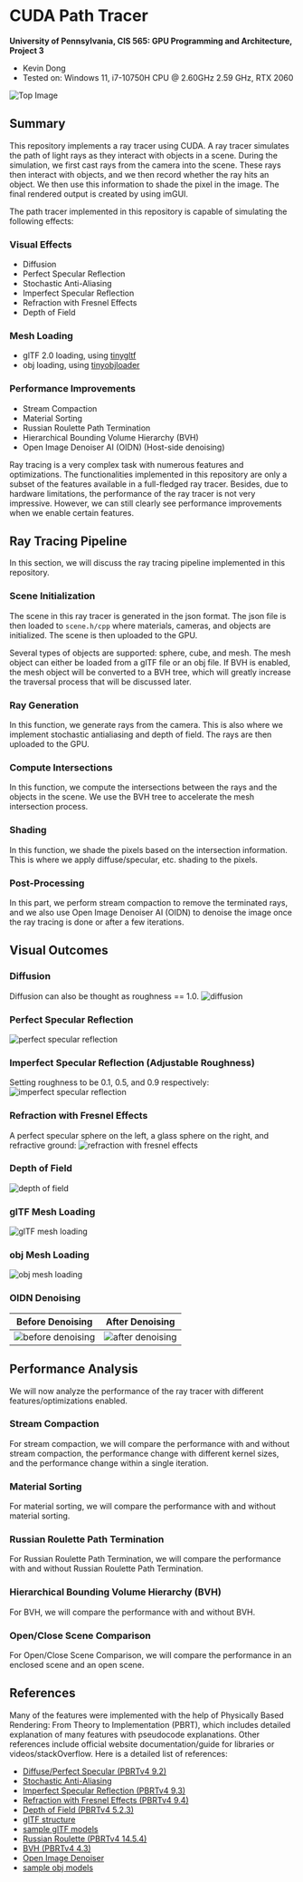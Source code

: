 CUDA Path Tracer
================

**University of Pennsylvania, CIS 565: GPU Programming and Architecture, Project 3**

* Kevin Dong
* Tested on: Windows 11, i7-10750H CPU @ 2.60GHz 2.59 GHz, RTX 2060

![Top Image](img/cornell_obj_tree.2024-10-08_08-56-40z.5000samp.png)

## Summary
This repository implements a ray tracer using CUDA. A ray tracer simulates the path of light rays as they interact with 
objects in a scene. During the simulation, we first cast rays from the camera into the scene. These rays then interact 
with objects, and we then record whether the ray hits an object. We then use this information to shade the pixel in the 
image. The final rendered output is created by using imGUI.

The path tracer implemented in this repository is capable of simulating the following effects:

### Visual Effects
- Diffusion
- Perfect Specular Reflection
- Stochastic Anti-Aliasing
- Imperfect Specular Reflection
- Refraction with Fresnel Effects
- Depth of Field

### Mesh Loading
- glTF 2.0 loading, using [tinygltf](https://github.com/syoyo/tinygltf)
- obj loading, using [tinyobjloader](https://github.com/tinyobjloader/tinyobjloader)

### Performance Improvements
- Stream Compaction
- Material Sorting
- Russian Roulette Path Termination
- Hierarchical Bounding Volume Hierarchy (BVH)
- Open Image Denoiser AI (OIDN) (Host-side denoising)

Ray tracing is a very complex task with numerous features and optimizations. The functionalities implemented in this 
repository are only a subset of the features available in a full-fledged ray tracer. Besides, due to hardware 
limitations, the performance of the ray tracer is not very impressive. However, we can still clearly see 
performance improvements when we enable certain features.

## Ray Tracing Pipeline
In this section, we will discuss the ray tracing pipeline implemented in this repository.

### Scene Initialization
The scene in this ray tracer is generated in the json format. The json file is then loaded to `scene.h/cpp` where 
materials, cameras, and objects are initialized. The scene is then uploaded to the GPU.

Several types of objects are supported: sphere, cube, and mesh. The mesh object can either be loaded from a glTF file 
or an obj file. If BVH is enabled, the mesh object will be converted to a BVH tree, which will greatly increase the 
traversal process that will be discussed later.

### Ray Generation
In this function, we generate rays from the camera. This is also where we implement stochastic antialiasing and depth 
of field. The rays are then uploaded to the GPU.

### Compute Intersections
In this function, we compute the intersections between the rays and the objects in the scene. We use the BVH tree to 
accelerate the mesh intersection process.

### Shading
In this function, we shade the pixels based on the intersection information. This is where we apply diffuse/specular, 
etc. shading to the pixels.

### Post-Processing
In this part, we perform stream compaction to remove the terminated rays, and we also use Open Image Denoiser AI (OIDN) 
to denoise the image once the ray tracing is done or after a few iterations.

## Visual Outcomes

### Diffusion
Diffusion can also be thought as roughness == 1.0.
![diffusion](img/cornell_test.2024-10-07_02-23-04z.5000samp.png)

### Perfect Specular Reflection
![perfect specular reflection](img/cornell_test.2024-10-07_02-35-22z.5000samp.png)

### Imperfect Specular Reflection (Adjustable Roughness)
Setting roughness to be 0.1, 0.5, and 0.9 respectively:
![imperfect specular reflection](img/cornell_test.2024-10-07_02-48-37z.5000samp.png)

### Refraction with Fresnel Effects
A perfect specular sphere on the left, a glass sphere on the right, and refractive ground:
![refraction with fresnel effects](img/cornell_refraction.2024-10-07_03-01-31z.5000samp.png)

### Depth of Field
![depth of field](img/cornell_dof.2024-10-07_03-12-24z.5000samp.png)

### glTF Mesh Loading
![glTF mesh loading](img/cornell_gltf_duck.2024-10-08_07-34-22z.5000samp.png)

### obj Mesh Loading
![obj mesh loading](img/cornell_obj_tree_bigTree_chair.2024-10-08_06-44-46z.5000samp.png)

### OIDN Denoising

| Before Denoising | After Denoising |
|------------------|-----------------|
| ![before denoising](img/cornell_obj_tree_chair.2024-10-06_08-11-17z.5000samp.png) | ![after denoising](img/cornell_obj_tree_chair.2024-10-08_09-36-29z.5000samp.png) |

## Performance Analysis
We will now analyze the performance of the ray tracer with different features/optimizations enabled.

### Stream Compaction
For stream compaction, we will compare the performance with and without stream compaction, the performance 
change with different kernel sizes, and the performance change within a single iteration.

### Material Sorting
For material sorting, we will compare the performance with and without material sorting.

### Russian Roulette Path Termination
For Russian Roulette Path Termination, we will compare the performance with and without Russian Roulette Path Termination.

### Hierarchical Bounding Volume Hierarchy (BVH)
For BVH, we will compare the performance with and without BVH.

### Open/Close Scene Comparison
For Open/Close Scene Comparison, we will compare the performance in an enclosed scene and an open scene.


## References
Many of the features were implemented with the help of Physically Based Rendering: From Theory to Implementation (PBRT), 
which includes detailed explanation of many features with pseudocode explanations. Other references include official 
website documentation/guide for libraries or videos/stackOverflow. Here is a detailed list of references:
- [Diffuse/Perfect Specular (PBRTv4 9.2)](https://pbr-book.org/4ed/Reflection_Models/Diffuse_Reflection)
- [Stochastic Anti-Aliasing](https://paulbourke.net/miscellaneous/raytracing/)
- [Imperfect Specular Reflection (PBRTv4 9.3)](https://pbr-book.org/4ed/Reflection_Models/Specular_Reflection_and_Transmission)
- [Refraction with Fresnel Effects (PBRTv4 9.4)](https://pbr-book.org/4ed/Reflection_Models/Specular_Reflection_and_Transmission)
- [Depth of Field (PBRTv4 5.2.3)](https://pbr-book.org/4ed/Cameras_and_Film/Projective_Camera_Models#TheThinLensModelandDepthofField)
- [glTF structure](https://www.slideshare.net/slideshow/gltf-20-reference-guide/78149291#1)
- [sample glTF models](https://github.com/KhronosGroup/glTF-Sample-Models)
- [Russian Roulette (PBRTv4 14.5.4)](https://www.pbr-book.org/3ed-2018/Light_Transport_I_Surface_Reflection/Path_Tracing)
- [BVH (PBRTv4 4.3)](https://pbr-book.org/3ed-2018/Primitives_and_Intersection_Acceleration/Bounding_Volume_Hierarchies#BVHAccel::recursiveBuild)
- [Open Image Denoiser](https://www.openimagedenoise.org/)
- [sample obj models](https://free3d.com/3d-models/obj)